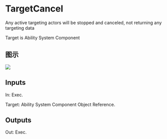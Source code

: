 # TargetCancel

Any active targeting actors will be stopped and canceled, not returning any targeting data

Target is Ability System Component

## 图示

![]($-20221218-17294810.png)

## Inputs

In: Exec.

Target: Ability System Component Object Reference.  

## Outputs

Out: Exec.

